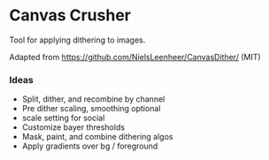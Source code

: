 # Canvas Crusher

Tool for applying dithering to images.

Adapted from https://github.com/NielsLeenheer/CanvasDither/ (MIT)

### Ideas

- Split, dither, and recombine by channel
- Pre dither scaling, smoothing optional
- scale setting for social
- Customize bayer thresholds
- Mask, paint, and combine dithering algos
- Apply gradients over bg / foreground
